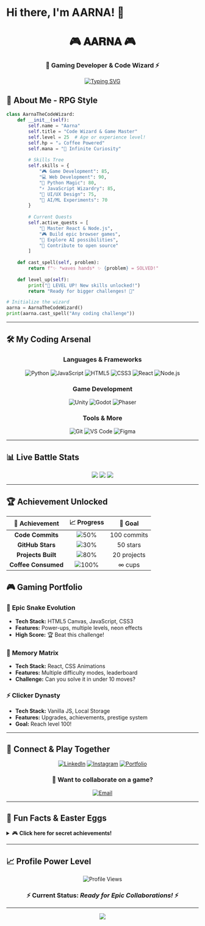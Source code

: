 # Hi there, I'm AARNA! 👋

<div align="center">

# 🎮 𝐀𝐀𝐑𝐍𝐀 🎮
### 🚀 Gaming Developer & Code Wizard ⚡

[![Typing SVG](https://readme-typing-svg.herokuapp.com?font=Fira+Code&size=28&duration=3000&pause=500&color=FF006E&background=00000000&center=true&vCenter=true&multiline=true&repeat=true&width=800&height=100&lines=🎮+Welcome+to+my+Epic+GitHub!+🎮;⚡+I+turn+coffee+into+code+⚡;🔥+Building+awesome+games+%26+apps+🔥;🚀+Always+ready+for+new+challenges!+🚀)](https://git.io/typing-svg)

</div>

## 🚀 **About Me - RPG Style**

```python
class AarnaTheCodeWizard:
    def __init__(self):
        self.name = "Aarna"
        self.title = "Code Wizard & Game Master"
        self.level = 25  # Age or experience level!
        self.hp = "☕ Coffee Powered"
        self.mana = "🧠 Infinite Curiosity"
        
        # Skills Tree
        self.skills = {
            "🎮 Game Development": 85,
            "💻 Web Development": 90,
            "🐍 Python Magic": 80,
            "⚡ JavaScript Wizardry": 85,
            "🎨 UI/UX Design": 75,
            "🤖 AI/ML Experiments": 70
        }
        
        # Current Quests
        self.active_quests = [
            "🎯 Master React & Node.js",
            "🎮 Build epic browser games", 
            "🤖 Explore AI possibilities",
            "🌟 Contribute to open source"
        ]
    
    def cast_spell(self, problem):
        return f"✨ *waves hands* ✨ {problem} = SOLVED!"
    
    def level_up(self):
        print("🎉 LEVEL UP! New skills unlocked!")
        return "Ready for bigger challenges! 🚀"

# Initialize the wizard
aarna = AarnaTheCodeWizard()
print(aarna.cast_spell("Any coding challenge"))
```

---

## 🛠️ **My Coding Arsenal**

<div align="center">

### **Languages & Frameworks**
![Python](https://img.shields.io/badge/-Python-3776AB?style=for-the-badge&logo=python&logoColor=white)
![JavaScript](https://img.shields.io/badge/-JavaScript-F7DF1E?style=for-the-badge&logo=javascript&logoColor=black)
![HTML5](https://img.shields.io/badge/-HTML5-E34F26?style=for-the-badge&logo=html5&logoColor=white)
![CSS3](https://img.shields.io/badge/-CSS3-1572B6?style=for-the-badge&logo=css3&logoColor=white)
![React](https://img.shields.io/badge/-React-61DAFB?style=for-the-badge&logo=react&logoColor=black)
![Node.js](https://img.shields.io/badge/-Node.js-339933?style=for-the-badge&logo=node.js&logoColor=white)

### **Game Development**
![Unity](https://img.shields.io/badge/-Unity-000000?style=for-the-badge&logo=unity&logoColor=white)
![Godot](https://img.shields.io/badge/-Godot-478CBF?style=for-the-badge&logo=godot-engine&logoColor=white)
![Phaser](https://img.shields.io/badge/-Phaser-9B59B6?style=for-the-badge&logo=phaser&logoColor=white)

### **Tools & More**
![Git](https://img.shields.io/badge/-Git-F05032?style=for-the-badge&logo=git&logoColor=white)
![VS Code](https://img.shields.io/badge/-VS%20Code-007ACC?style=for-the-badge&logo=visual-studio-code&logoColor=white)
![Figma](https://img.shields.io/badge/-Figma-F24E1E?style=for-the-badge&logo=figma&logoColor=white)

</div>

---

## 📊 **Live Battle Stats**

<div align="center">

<img src="https://github-readme-stats.vercel.app/api?username=Aarnaaa22&show_icons=true&theme=radical&hide_border=true&count_private=true&custom_title=🎮%20Aarna's%20Coding%20Stats" />

<img src="https://github-readme-stats.vercel.app/api/top-langs/?username=Aarnaaa22&layout=compact&theme=radical&hide_border=true&custom_title=🔥%20Language%20Mastery" />

<img src="https://github-readme-streak-stats.herokuapp.com/?user=Aarnaaa22&theme=radical&hide_border=true" />

</div>

---

## 🏆 **Achievement Unlocked**

<div align="center">

| 🏅 Achievement | 📈 Progress | 🎯 Goal |
|:---:|:---:|:---:|
| **Code Commits** | ![50%](https://progress-bar.dev/65/?scale=100&title=Daily&width=120&color=ff006e) | 100 commits |
| **GitHub Stars** | ![30%](https://progress-bar.dev/30/?scale=100&title=Stars&width=120&color=06ffa5) | 50 stars |
| **Projects Built** | ![80%](https://progress-bar.dev/80/?scale=100&title=Projects&width=120&color=3a86ff) | 20 projects |
| **Coffee Consumed** | ![100%](https://progress-bar.dev/100/?scale=100&title=☕&width=120&color=8338ec) | ∞ cups |

</div>


## 🎮 **Gaming Portfolio**

### 🐍 **Epic Snake Evolution**
- **Tech Stack:** HTML5 Canvas, JavaScript, CSS3
- **Features:** Power-ups, multiple levels, neon effects
- **High Score:** 🏆 Beat this challenge!

### 🧠 **Memory Matrix**
- **Tech Stack:** React, CSS Animations
- **Features:** Multiple difficulty modes, leaderboard
- **Challenge:** Can you solve it in under 10 moves?

### ⚡ **Clicker Dynasty**
- **Tech Stack:** Vanilla JS, Local Storage
- **Features:** Upgrades, achievements, prestige system
- **Goal:** Reach level 100!

---

## 🌟 **Connect & Play Together**

<div align="center">

[![LinkedIn](https://img.shields.io/badge/🤝%20LinkedIn-Connect-0077B5?style=for-the-badge&logo=linkedin&logoColor=white)]([https://linkedin.com/in/your-linkedin](https://www.linkedin.com/in/aarna-chopdekar-98b095373/))
[![Instagram](https://img.shields.io/badge/📸%20Instagram-Follow-E4405F?style=for-the-badge&logo=instagram&logoColor=white)]([https://instagram.com/your-instagram](https://www.instagram.com/aarnachopdekar/?igsh=MjJkc3Ixb3hvNXRp&utm_source=qr#))
[![Portfolio](https://img.shields.io/badge/🌐%20Portfolio-Visit-FF5722?style=for-the-badge&logo=google-chrome&logoColor=white)]([https://your-portfolio.com](https://aarnaaa22.github.io/Portfolio-Website/))

### 💬 **Want to collaborate on a game?**
[![Email](https://img.shields.io/badge/📧%20Email-Let's%20Build!-ff006e?style=for-the-badge&logo=gmail&logoColor=white)](mailto:aarnachopdekar@gmail.com)

</div>

---

## 🎊 **Fun Facts & Easter Eggs**

<details>
<summary>🎮 <strong>Click here for secret achievements!</strong></summary>

### 🏆 **Hidden Achievements Unlocked:**

- ☕ **Coffee Addict**: Coded for 48 hours straight
- 🌙 **Night Owl**: Most commits happen after midnight  
-🥷 RNA Mode: Silent but deadly with code and comebacks
- 🎯 **Perfectionist**: Refactored code 5+ times before committing
- 🌌 Galaxy Brain Aarna: Writes code and websites like they’re constellations
- 🎨 **Design Ninja**: Made developers cry with beautiful UIs

### 🎲 **Random Dev Quote Generator:**
*"Any fool can write code that a computer can understand. Good programmers write code that humans can understand."* - Martin Fowler

### 🎮 **Gaming Stats:**
- **Favorite Game Genre**: Puzzle & Strategy
- **All-time Favorite**: Portal series (obviously!)
- **Currently Playing**: Building my own games!

</details>

---

## 📈 **Profile Power Level**

<div align="center">

![Profile Views](https://komarev.com/ghpvc/?username=Aarnaaa22&color=ff006e&style=for-the-badge&label=Profile+Power+Level)

### ⚡ **Current Status:** *Ready for Epic Collaborations!* ⚡

---

<img src="https://capsule-render.vercel.app/api?type=waving&color=gradient&customColorList=12&height=100&section=footer&text=Thanks%20for%20visiting!%20Let's%20build%20something%20amazing!&fontSize=24&fontColor=white&animation=twinkling" />

</div>
